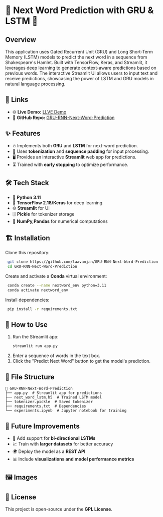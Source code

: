 # 📖 Next Word Prediction with GRU & LSTM 🚀

## Overview

This application uses Gated Recurrent Unit (GRU) and Long Short-Term Memory (LSTM) models to predict the next word in a sequence from Shakespeare's Hamlet. Built with TensorFlow, Keras, and Streamlit, it leverages deep learning to generate context-aware predictions based on previous words. The interactive Streamlit UI allows users to input text and receive predictions, showcasing the power of LSTM and GRU models in natural language processing.



## 🔗 Links

- 🌐 **Live Demo:** [LLVE Demo](https://gru-rnn-next-word-prediction-z3yqw82qfxbf3wqeeruhhg.streamlit.app/)
- 📂 **GitHub Repo:** [GRU-RNN-Next-Word-Prediction](https://github.com/laavanjan/GRU-RNN-Next-Word-Prediction)

## ✨ Features

- 🔥 Implements both **GRU** and **LSTM** for next-word prediction.
- 📜 Uses **tokenization** and **sequence padding** for input processing.
- 🖥️ Provides an interactive **Streamlit** web app for predictions.
- ⏳ Trained with **early stopping** to optimize performance.

## 🛠️ Tech Stack

- 🐍 **Python 3.11**
- 🤖 **TensorFlow 2.18/Keras** for deep learning
- 🌐 **Streamlit** for UI
- 🗄️ **Pickle** for tokenizer storage
- 🔢 **NumPy,Pandas** for numerical computations



## 🏗️ Installation

Clone this repository:

```bash
 git clone https://github.com/laavanjan/GRU-RNN-Next-Word-Prediction
 cd GRU-RNN-Next-Word-Prediction
```

Create and activate a **Conda** virtual environment:

```bash
 conda create --name nextword_env python=3.11
 conda activate nextword_env
```

Install dependencies:

```bash
 pip install -r requirements.txt
```

## 🚀 How to Use

1. Run the Streamlit app:
   ```bash
   streamlit run app.py
   ```
2. Enter a sequence of words in the text box.
3. Click the "Predict Next Word" button to get the model's prediction.

## 📂 File Structure

```
📂 GRU-RNN-Next-Word-Prediction
├── app.py  # Streamlit app for predictions
├── next_word_lstm.h5  # Trained LSTM model
├── tokenizer.pickle  # Saved tokenizer
├── requirements.txt  # Dependencies
└── experiments.ipynb  # Jupyter notebook for training
```

## 🔮 Future Improvements

- 🔄 Add support for **bi-directional LSTMs**
- 📈 Train with **larger datasets** for better accuracy
- 🌍 Deploy the model as a **REST API**
- 📊 Include **visualizations and model performance metrics**

## 🖼️ Images



## 📜 License

This project is open-source under the **GPL License**.

